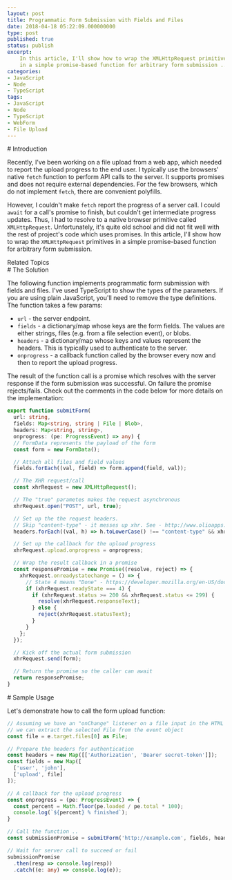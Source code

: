 ```yaml
---
layout: post
title: Programmatic Form Submission with Fields and Files
date: 2018-04-18 05:22:09.000000000
type: post
published: true
status: publish
excerpt: 
    In this article, I'll show how to wrap the XMLHttpRequest primitives
    in a simple promise-based function for arbitrary form submission ... 
categories:
- JavaScript
- Node
- TypeScript
tags:
- JavaScript
- Node
- TypeScript
- WebForm
- File Upload
---
```


<div id='introduction'/>
# Introduction

Recently, I've been working on a file upload from a web app, which needed to report 
the upload progress to the end user. I typically use the browsers' native `fetch` function to
perform API calls to the server. It supports promises and does not require external
dependencies. For the few browsers, which do not implement `fetch`, there are 
convenient polyfills.

However, I couldn't make `fetch` report the progress of a server call. 
I could `await` for a call's promise to finish, but couldn't get intermediate progress updates.
Thus, I had to resolve to a native browser primitive called `XMLHttpRequest`.
Unfortunately, it's quite old school and did not fit well with the rest of project's code
which uses promises. In this article, I'll show how to wrap the `XMLHttpRequest` primitives
in a simple promise-based function for arbitrary form submission.

<div class="mid-page-ads in-body-ads ad-secion">
    <div class="ad-header ad-header-body">Related Topics</div>
    <script id="mNCC" language="javascript">
        if (window.innerWidth >= 1024) {
          medianet_width = "600";
          medianet_height = "250";
          medianet_crid = "459711728";
        } else {
          medianet_width=Math.min(250, window.innerWidth).toString();
          medianet_height = "250";
          medianet_crid = "318234500";
        }
        medianet_versionId = "3111299"; 
      </script>
    <script src="//contextual.media.net/nmedianet.js?cid=8CU4WBM36"></script>
</div>

<div id='solution'/>
# The Solution

The following function implements programmatic form submission with fields and files.
I've used TypeScript to show the types of the parameters. If you are using plain JavaScript,
you'll need to remove the type definitions. The function takes a few params:

- `url` - the server endpoint.
- `fields` - a dictionary/map whose keys are the form fields. The values are either strings, files (e.g. from a file selection event), or blobs.
- `headers` - a dictionary/map whose keys and values represent the headers. This is typically used to authenticate to the server.
- `onprogress` - a callback function called by the browser every now and then to report the upload progress.  

The result of the function call is a promise which resolves with the server response if the form
submission was successful. On failure the promise rejects/fails. Check out the comments in the code below
for more details on the implementation:

```typescript
export function submitForm(
  url: string,
  fields: Map<string, string | File | Blob>,
  headers: Map<string, string>,
  onprogress: (pe: ProgressEvent) => any) {
  // FormData represents the payload of the form
  const form = new FormData();

  // Attach all files and field values
  fields.forEach((val, field) => form.append(field, val));

  // The XHR request/call
  const xhrRequest = new XMLHttpRequest();

  // The "true" parametes makes the request asynchronous
  xhrRequest.open("POST", url, true);

  // Set up the the request headers.
  // Skip "content-type" - it messes up xhr. See - http://www.olioapps.com/blog/formdata-fetch-gotchas/
  headers.forEach((val, h) => h.toLowerCase() !== "content-type" && xhrRequest.setRequestHeader(h, val));

  // Set up the callback for the upload progress
  xhrRequest.upload.onprogress = onprogress;

  // Wrap the result callback in a promise
  const responsePromise = new Promise((resolve, reject) => {
    xhrRequest.onreadystatechange = () => {
      // State 4 means "Done" - https://developer.mozilla.org/en-US/docs/Web/API/XMLHttpRequest/readyState
      if (xhrRequest.readyState === 4) {
        if (xhrRequest.status >= 200 && xhrRequest.status <= 299) {
          resolve(xhrRequest.responseText);
        } else {
          reject(xhrRequest.statusText);
        }
      }
    };
  });

  // Kick off the actual form submission
  xhrRequest.send(form);

  // Return the promise so the caller can await
  return responsePromise;
}
``` 

<div id='usage'/>
# Sample Usage

Let's demonstrate how to call the form upload function:

```typescript
// Assuming we have an "onChange" listener on a file input in the HTML
// we can extract the selected File from the event object
const file = e.target.files[0] as File;

// Prepare the headers for authentication
const headers = new Map([['Authorization', 'Bearer secret-token']]);
const fields = new Map([
  ['user', 'john'],
  ['upload', file]
]);

// A callback for the upload progress
const onprogress = (pe: ProgressEvent) => {
  const percent = Math.floor(pe.loaded / pe.total * 100);
  console.log(`${percent} % finished`);
}

// Call the function ..
const submissionPromise = submitForm('http://example.com', fields, headers, onprogress);

// Wait for server call to succeed or fail
submissionPromise
  .then(resp => console.log(resp))
  .catch((e: any) => console.log(e));
```
